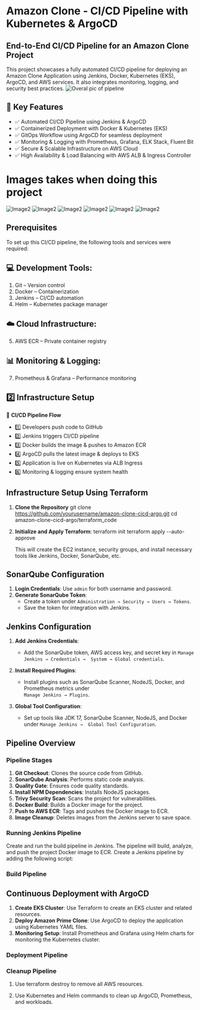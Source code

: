 # Amazon Clone - CI/CD Pipeline with Kubernetes & ArgoCD

## End-to-End CI/CD Pipeline for an Amazon Clone Project
This project showcases a fully automated CI/CD pipeline for deploying an Amazon Clone Application using Jenkins, Docker, Kubernetes (EKS), ArgoCD, and AWS services. It also integrates monitoring, logging, and security best practices.
![Overal pic of pipeline](images/image1.jpg)

## 📌 Key Features

- ✅ Automated CI/CD Pipeline using Jenkins & ArgoCD  
- ✅ Containerized Deployment with Docker & Kubernetes (EKS)  
- ✅ GitOps Workflow using ArgoCD for seamless deployment  
- ✅ Monitoring & Logging with Prometheus, Grafana, ELK Stack, Fluent Bit  
- ✅ Secure & Scalable Infrastructure on AWS Cloud  
- ✅ High Availability & Load Balancing with AWS ALB & Ingress Controller  

# Images takes when doing this project

![Image2](images/image2.png)
![Image2](images/image3.png)
![Image2](images/image4.png)
![Image2](images/image5.png)
![Image2](images/image6.png)
![Image2](images/image7.png)

##  Prerequisites
To set up this CI/CD pipeline, the following tools and services were required:

## 💻 Development Tools:
1. Git – Version control
2. Docker – Containerization
3. Jenkins – CI/CD automation
4. Helm – Kubernetes package manager
## ☁️ Cloud Infrastructure:
5. AWS ECR – Private container registry

## 📊 Monitoring & Logging:
7. Prometheus & Grafana – Performance monitoring

## 2️⃣ Infrastructure Setup

🔹 **CI/CD Pipeline Flow**  
- 1️⃣ Developers push code to GitHub  
- 2️⃣ Jenkins triggers CI/CD pipeline  
- 3️⃣ Docker builds the image & pushes to Amazon ECR  
- 4️⃣ ArgoCD pulls the latest image & deploys to EKS  
- 5️⃣ Application is live on Kubernetes via ALB Ingress  
- 6️⃣ Monitoring & logging ensure system health  


## Infrastructure Setup Using Terraform
1. **Clone the Repository** 
   git clone https://github.com/yourusername/amazon-clone-cicd-argo.git
   cd amazon-clone-cicd-argo/terraform_code
2. **Initialize and Apply Terraform**:
   terraform init
   terraform apply --auto-approve

   This will create the EC2 instance, security groups, and install necessary tools like Jenkins, 
   Docker, SonarQube, etc.

## SonarQube Configuration
1. **Login Credentials**: Use `admin` for both username and password.
2. **Generate SonarQube Token**:
   - Create a token under `Administration → Security → Users → Tokens`.
   - Save the token for integration with Jenkins.

## Jenkins Configuration
1. **Add Jenkins Credentials**:
   - Add the SonarQube token, AWS access key, and secret key in `Manage Jenkins → Credentials → 
     System → Global credentials`.
2. **Install Required Plugins**:
   - Install plugins such as SonarQube Scanner, NodeJS, Docker, and Prometheus metrics under  
     `Manage Jenkins → Plugins`.

3. **Global Tool Configuration**:
   - Set up tools like JDK 17, SonarQube Scanner, NodeJS, and Docker under `Manage Jenkins → 
     Global Tool Configuration`.

## Pipeline Overview
### Pipeline Stages
1. **Git Checkout**: Clones the source code from GitHub.
2. **SonarQube Analysis**: Performs static code analysis.
3. **Quality Gate**: Ensures code quality standards.
4. **Install NPM Dependencies**: Installs NodeJS packages.
5. **Trivy Security Scan**: Scans the project for vulnerabilities.
6. **Docker Build**: Builds a Docker image for the project.
7. **Push to AWS ECR**: Tags and pushes the Docker image to ECR.
8. **Image Cleanup**: Deletes images from the Jenkins server to save space.

### Running Jenkins Pipeline
Create and run the build pipeline in Jenkins. The pipeline will build, analyze, and push the project Docker image to ECR.
Create a Jenkins pipeline by adding the following script:

### Build Pipeline

## Continuous Deployment with ArgoCD
1. **Create EKS Cluster**: Use Terraform to create an EKS cluster and related resources.
2. **Deploy Amazon Prime Clone**: Use ArgoCD to deploy the application using Kubernetes YAML files.
3. **Monitoring Setup**: Install Prometheus and Grafana using Helm charts for monitoring the Kubernetes cluster.

### Deployment Pipeline

### Cleanup Pipeline
1. Use terraform destroy to remove all AWS resources.

2. Use Kubernetes and Helm commands to clean up ArgoCD, Prometheus, and workloads.